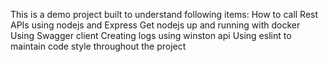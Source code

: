 This is a demo project built to understand following items:
How to call Rest APIs using nodejs and Express
Get nodejs up and running with docker
Using Swagger client
Creating logs using winston api
Using eslint to maintain code style throughout the project